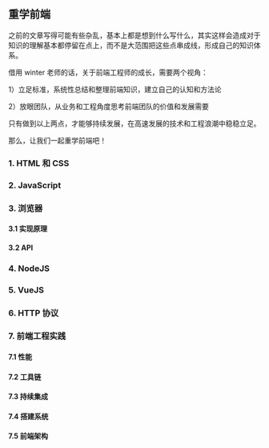 ## 重学前端

之前的文章写得可能有些杂乱，基本上都是想到什么写什么，其实这样会造成对于知识的理解基本都停留在点上，而不是大范围把这些点串成线，形成自己的知识体系。

借用 winter 老师的话，关于前端工程师的成长，需要两个视角：

1）立足标准，系统性总结和整理前端知识，建立自己的认知和方法论

2）放眼团队，从业务和工程角度思考前端团队的价值和发展需要

只有做到以上两点，才能够持续发展，在高速发展的技术和工程浪潮中稳稳立足。

那么，让我们一起重学前端吧！

### 1. HTML 和 CSS

### 2. JavaScript

### 3. 浏览器

#### 3.1 实现原理

####  3.2 API

### 4. NodeJS

### 5. VueJS

### 6. HTTP 协议

### 7. 前端工程实践

#### 7.1 性能

#### 7.2 工具链

#### 7.3 持续集成

#### 7.4 搭建系统

#### 7.5 前端架构